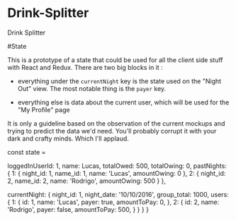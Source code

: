 # Drink-Splitter
Drink Splitter

#State

This is a prototype of a state that could be used for all the client side stuff with React and Redux. There are two big blocks in it :

- everything under the `currentNight` key is the state used on the "Night Out" view. The most notable thing is the `payer` key. 

- everything else is data about the current user, which will be used for the "My Profile" page

It is only a guideline based on the observation of the current mockups and trying to predict the data we'd need. You'll probably corrupt it with your dark and crafty minds. Which I'll applaud.

const state =

  loggedInUserId: 1,
  name: Lucas,
  totalOwed: 500,
  totalOwing: 0,
  pastNights: {
    1: {
      night_id: 1,
      name_id: 1,
      name: 'Lucas',
      amountOwing: 0
    },
    2: {
      night_id: 2,
      name_id: 2,
      name: 'Rodrigo',
      amountOwing: 500
    }
  },

  currentNight: {
    night_id: 1,
    night_date: '10/10/2016',
    group_total: 1000,
    users: {
      1: {
        id: 1,
        name: 'Lucas',
        payer: true,
        amountToPay: 0,
      },
      2: {
        id: 2,
        name: 'Rodrigo',
        payer: false,
        amountToPay: 500,
      }
    }
  }
}
